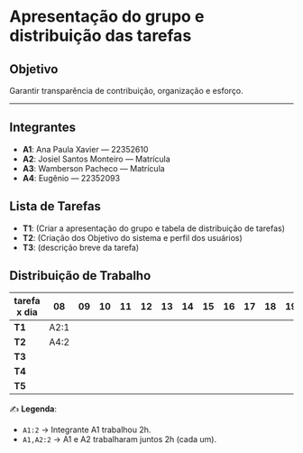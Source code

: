 # Apresentação do grupo e distribuição das tarefas

## Objetivo
Garantir transparência de contribuição, organização e esforço.

---

## Integrantes
- **A1**: Ana Paula Xavier — 22352610
- **A2**: Josiel Santos Monteiro — Matrícula
- **A3**: Wamberson Pacheco — Matrícula
- **A4**: Eugênio — 22352093



## Lista de Tarefas
- **T1**: (Criar a apresentação do grupo e tabela de distribuição de tarefas)
- **T2**: (Criação dos Objetivo do sistema e perfil dos usuários)
- **T3**: (descrição breve da tarefa)


## Distribuição de Trabalho

| tarefa x dia | 08 | 09 | 10 | 11 | 12 | 13 | 14 | 15 | 16 | 17 | 18 | 19 | 20 | 21 | 22 | 23 | 24 | 25 | 26 | 27 | 28 | 29 |
|--------------|----|----|----|----|----|----|----|----|----|----|----|----|----|----|----|----|----|----|----|----|----|----|
| **T1**       | A2:1  |    |    |    |    |    |    |    |    |    |    |    |    |    |    |    |    |    |    |    |    |    |
| **T2**       |  A4:2  |    |    |    |    |    |    |    |    |    |    |    |    |    |    |    |    |    |    |    |    |    |
| **T3**       |    |    |    |    |    |    |    |    |    |    |    |    |    |    |    |    |    |    |    |    |    |    |
| **T4**       |    |    |    |    |    |    |    |    |    |    |    |    |    |    |    |    |    |    |    |    |    |    |
| **T5**       |    |    |    |    |    |    |    |    |    |    |    |    |    |    |    |    |    |    |    |    |    |    |



✍️ **Legenda**:  
- `A1:2` → Integrante A1 trabalhou 2h.  
- `A1,A2:2` → A1 e A2 trabalharam juntos 2h (cada um).  


